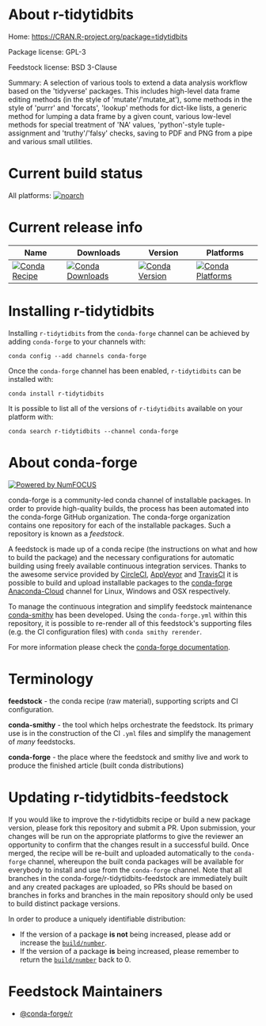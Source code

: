 <!--
# -*- mode: jinja -*-
-->

About r-tidytidbits
===================

Home: https://CRAN.R-project.org/package=tidytidbits

Package license: GPL-3

Feedstock license: BSD 3-Clause

Summary: A selection of various tools to extend a data analysis workflow based on the 'tidyverse' packages. This includes high-level data frame editing methods (in the style of 'mutate'/'mutate_at'), some methods in the style of 'purrr' and 'forcats', 'lookup' methods for dict-like lists, a generic method for lumping a data frame by a given count, various low-level methods for special treatment of 'NA' values, 'python'-style tuple-assignment and 'truthy'/'falsy' checks, saving to PDF and PNG from a pipe and various small utilities.



Current build status
====================

All platforms:
[![noarch](https://img.shields.io/circleci/project/github/conda-forge/r-tidytidbits-feedstock/master.svg?label=noarch)](https://circleci.com/gh/conda-forge/r-tidytidbits-feedstock)

Current release info
====================

| Name | Downloads | Version | Platforms |
| --- | --- | --- | --- |
| [![Conda Recipe](https://img.shields.io/badge/recipe-r--tidytidbits-green.svg)](https://anaconda.org/conda-forge/r-tidytidbits) | [![Conda Downloads](https://img.shields.io/conda/dn/conda-forge/r-tidytidbits.svg)](https://anaconda.org/conda-forge/r-tidytidbits) | [![Conda Version](https://img.shields.io/conda/vn/conda-forge/r-tidytidbits.svg)](https://anaconda.org/conda-forge/r-tidytidbits) | [![Conda Platforms](https://img.shields.io/conda/pn/conda-forge/r-tidytidbits.svg)](https://anaconda.org/conda-forge/r-tidytidbits) |

Installing r-tidytidbits
========================

Installing `r-tidytidbits` from the `conda-forge` channel can be achieved by adding `conda-forge` to your channels with:

```
conda config --add channels conda-forge
```

Once the `conda-forge` channel has been enabled, `r-tidytidbits` can be installed with:

```
conda install r-tidytidbits
```

It is possible to list all of the versions of `r-tidytidbits` available on your platform with:

```
conda search r-tidytidbits --channel conda-forge
```


About conda-forge
=================

[![Powered by NumFOCUS](https://img.shields.io/badge/powered%20by-NumFOCUS-orange.svg?style=flat&colorA=E1523D&colorB=007D8A)](http://numfocus.org)

conda-forge is a community-led conda channel of installable packages.
In order to provide high-quality builds, the process has been automated into the
conda-forge GitHub organization. The conda-forge organization contains one repository
for each of the installable packages. Such a repository is known as a *feedstock*.

A feedstock is made up of a conda recipe (the instructions on what and how to build
the package) and the necessary configurations for automatic building using freely
available continuous integration services. Thanks to the awesome service provided by
[CircleCI](https://circleci.com/), [AppVeyor](https://www.appveyor.com/)
and [TravisCI](https://travis-ci.org/) it is possible to build and upload installable
packages to the [conda-forge](https://anaconda.org/conda-forge)
[Anaconda-Cloud](https://anaconda.org/) channel for Linux, Windows and OSX respectively.

To manage the continuous integration and simplify feedstock maintenance
[conda-smithy](https://github.com/conda-forge/conda-smithy) has been developed.
Using the ``conda-forge.yml`` within this repository, it is possible to re-render all of
this feedstock's supporting files (e.g. the CI configuration files) with ``conda smithy rerender``.

For more information please check the [conda-forge documentation](https://conda-forge.org/docs/).

Terminology
===========

**feedstock** - the conda recipe (raw material), supporting scripts and CI configuration.

**conda-smithy** - the tool which helps orchestrate the feedstock.
                   Its primary use is in the construction of the CI ``.yml`` files
                   and simplify the management of *many* feedstocks.

**conda-forge** - the place where the feedstock and smithy live and work to
                  produce the finished article (built conda distributions)


Updating r-tidytidbits-feedstock
================================

If you would like to improve the r-tidytidbits recipe or build a new
package version, please fork this repository and submit a PR. Upon submission,
your changes will be run on the appropriate platforms to give the reviewer an
opportunity to confirm that the changes result in a successful build. Once
merged, the recipe will be re-built and uploaded automatically to the
`conda-forge` channel, whereupon the built conda packages will be available for
everybody to install and use from the `conda-forge` channel.
Note that all branches in the conda-forge/r-tidytidbits-feedstock are
immediately built and any created packages are uploaded, so PRs should be based
on branches in forks and branches in the main repository should only be used to
build distinct package versions.

In order to produce a uniquely identifiable distribution:
 * If the version of a package **is not** being increased, please add or increase
   the [``build/number``](https://conda.io/docs/user-guide/tasks/build-packages/define-metadata.html#build-number-and-string).
 * If the version of a package **is** being increased, please remember to return
   the [``build/number``](https://conda.io/docs/user-guide/tasks/build-packages/define-metadata.html#build-number-and-string)
   back to 0.

Feedstock Maintainers
=====================

* [@conda-forge/r](https://github.com/conda-forge/r/)

